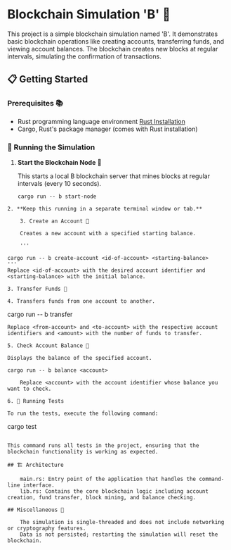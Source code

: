# Blockchain Simulation 'B' 🚀

This project is a simple blockchain simulation named 'B'. It demonstrates basic blockchain operations like creating accounts, transferring funds, and viewing account balances. The blockchain creates new blocks at regular intervals, simulating the confirmation of transactions.

## 📋 Getting Started

### Prerequisites 📚

- Rust programming language environment [Rust Installation](https://www.rust-lang.org/tools/install)
- Cargo, Rust's package manager (comes with Rust installation)

### 🚴 Running the Simulation

1. **Start the Blockchain Node** 🌟

   This starts a local B blockchain server that mines blocks at regular intervals (every 10 seconds).

   ```
   cargo run -- b start-node
```
2. **Keep this running in a separate terminal window or tab.**

    3. Create an Account 🏦

    Creates a new account with a specified starting balance.

    '''

cargo run -- b create-account <id-of-account> <starting-balance>
'''
Replace <id-of-account> with the desired account identifier and <starting-balance> with the initial balance.

3. Transfer Funds 💸

4. Transfers funds from one account to another.

```

cargo run -- b transfer <from-account> <to-account> <amount>
```
Replace <from-account> and <to-account> with the respective account identifiers and <amount> with the number of funds to transfer.

5. Check Account Balance 💼

Displays the balance of the specified account.

```

    cargo run -- b balance <account>
```
    Replace <account> with the account identifier whose balance you want to check.

6. 🧪 Running Tests

To run the tests, execute the following command:

```

cargo test
```

This command runs all tests in the project, ensuring that the blockchain functionality is working as expected.

## 🏗 Architecture

    main.rs: Entry point of the application that handles the command-line interface.
    lib.rs: Contains the core blockchain logic including account creation, fund transfer, block mining, and balance checking.

## Miscellaneous 🌈

    The simulation is single-threaded and does not include networking or cryptography features.
    Data is not persisted; restarting the simulation will reset the blockchain.

